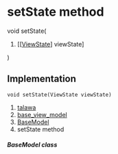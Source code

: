 
<div>

# setState method

</div>


void setState(

1.  [[[ViewState](../../enums_enums/ViewState.md)]
    viewState]

)



## Implementation

``` language-dart
void setState(ViewState viewState) 
```







1.  [talawa](../../index.md)
2.  [base_view_model](../../view_model_base_view_model/)
3.  [BaseModel](../../view_model_base_view_model/BaseModel-class.md)
4.  setState method

##### BaseModel class







